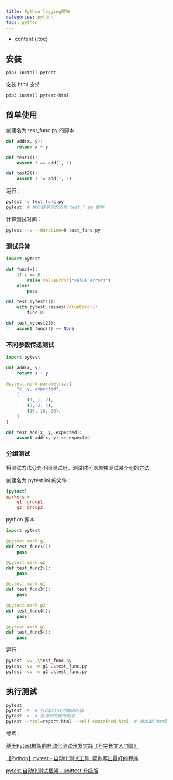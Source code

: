 ```yaml
---
title: Python logging模块
categories: python
tags: python
---
```


* content
{:toc}
## 安装

```
pip3 install pytest
```

安装 html 支持

```bash
pip3 install pytest-html
```





## 简单使用

创建名为 test_func.py 的脚本：

```python
def add(x, y):
    return x + y

def test1():
    assert 3 == add(1, 1)

def test2():
    assert 1 != add(1, 1)
```

运行：

```bash
pytest -v test_func.py
pytest  # 执行目录下的所有 test_*.py 脚本
```

计算测试时间：

```bash
pytest --v --duration=0 test_func.py
```



### 测试异常

```python
import pytest

def func(x):
    if x == 0:
        raise ValueError("value error!")
    else:
        pass

def test_mytest1():
    with pytest.raises(ValueError):
        func(0)

def test_mytest2():
    assert func(1) == None
```



### 不同参数传递测试

```python
import pytest

def add(x, y):
    return x + y

@pytest.mark.parametrize(
    "x, y, expected",
    [
        (1, 1, 2),
        (2, 2, 4),
        (10, 10, 20),
    ]
)

def test_add(x, y, expected):
    assert add(x, y) == expected
```



### 分组测试

将测试方法分为不同测试组，测试时可以单独测试某个组的方法。

创建名为 pytest.ini 的文件：

```ini
[pytest]
markers = 
    g1: group1.
    g2: group2.
```

python 脚本：

```python
import pytest

@pytest.mark.g1
def test_func1():
    pass

@pytest.mark.g2
def test_func2():
    pass

@pytest.mark.g1
def test_func3():
    pass

@pytest.mark.g2
def test_func4():
    pass

@pytest.mark.g1
def test_func5():
    pass
```

运行：

```bash
pytest -vv .\test_func.py
pytest -vv -m g1 .\test_func.py
pytest -vv -m g2 .\test_func.py
```



## 执行测试

```bash
pytest
pytest -s  # 打印print的输出内容
pytest -v  # 更详细的输出信息
pytest --html=report.html --self-contained-html  # 输出单个html
```





参考：

[基于Pytest框架的自动化测试开发实践（万字长文入门篇）](https://mp.weixin.qq.com/s?__biz=MzI4MjcwNTU1MQ==&mid=2247483856&idx=1&sn=937841e57c77c3686ce2644367aa5248&chksm=eb94aa30dce32326b1e46efe63a1146d4d492b754d684135cf3026b26a30d5cb214ac3443a75&scene=158#rd)

[【Python】pytest - 自动化测试工具, 帮你写出最好的程序](https://www.bilibili.com/video/BV1J441177xm?from=search&seid=9619818040034290145)

[pytest 自动化测试框架 - unittest 升级版](https://www.bilibili.com/video/BV1bV41167a4)









